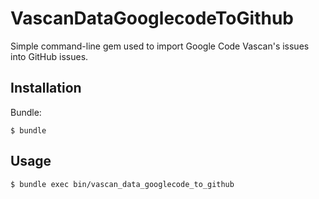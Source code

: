 # VascanDataGooglecodeToGithub

Simple command-line gem used to import Google Code Vascan's issues into GitHub issues.

## Installation

Bundle:

    $ bundle

## Usage

    $ bundle exec bin/vascan_data_googlecode_to_github

